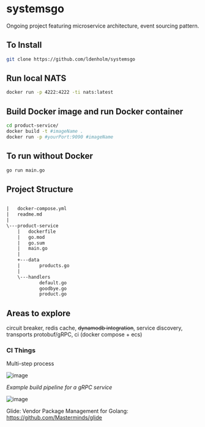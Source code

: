 # systemsgo

Ongoing project featuring microservice architecture, event sourcing pattern.

## To Install

```sh
git clone https://github.com/ldenholm/systemsgo
```

## Run local NATS

```sh
docker run -p 4222:4222 -ti nats:latest
```

## Build Docker image and run Docker container

```sh
cd product-service/
docker build -t #imageName .
docker run -p #yourPort:9090 #imageName
```

## To run without Docker

```sh
go run main.go
```

## Project Structure

```txt

|   docker-compose.yml
|   readme.md
|
\---product-service
    |   dockerfile
    |   go.mod
    |   go.sum
    |   main.go
    |
    +---data
    |       products.go
    |
    \---handlers
            default.go
            goodbye.go
            product.go
```

## Areas to explore

circuit breaker, redis cache, ~~dynamodb integration~~,
service discovery, transports protobuf/gRPC, ci (docker compose + ecs)

### CI Things

Multi-step process

![image](https://user-images.githubusercontent.com/47731607/134104063-1208a7c7-2b65-4210-ae95-64c6dccf8e36.png)



_Example build pipeline for a gRPC service_

![image](https://user-images.githubusercontent.com/47731607/134103895-49543677-2391-4947-a1f1-2b24b3f12c12.png)



Glide: Vendor Package Management for Golang: https://github.com/Masterminds/glide
